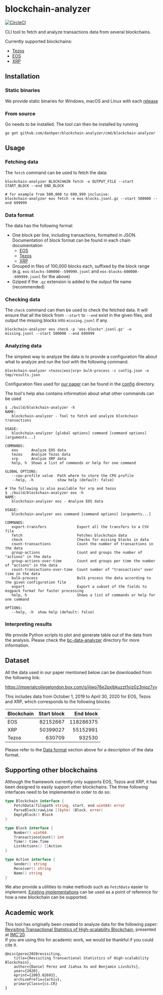 # blockchain-analyzer

[![CircleCI](https://circleci.com/gh/danhper/blockchain-analyzer.svg?style=svg)](https://circleci.com/gh/danhper/blockchain-analyzer)

CLI tool to fetch and analyze transactions data from several blockchains.

Currently supported blockchains:

- [Tezos](https://tezos.com/)
- [EOS](https://eos.io/)
- [XRP](https://ripple.com/xrp/)

## Installation

### Static binaries

We provide static binaries for Windows, macOS and Linux with each [release](https://github.com/danhper/blockchain-analyzer/releases)

### From source

Go needs to be installed. The tool can then be installed by running

```
go get github.com/danhper/blockchain-analyzer/cmd/blockchain-analyzer
```

## Usage

### Fetching data

The `fetch` command can be used to fetch the data:

```
blockchain-analyzer BLOCKCHAIN fetch -o OUTPUT_FILE --start START_BLOCK --end END_BLOCK

# for example from 500,000 to 699,999 inclusive:
blockchain-analyzer eos fetch -o eos-blocks.jsonl.gz --start 500000 --end 699999
```

### Data format

The data has the following format

- One block per line, including transactions, formatted in JSON. Documentation of block format can be found in each chain documentation
  - [EOS](https://developers.eos.io/manuals/eos/latest/nodeos/plugins/chain_api_plugin/api-reference/index#operation/get_block)
  - [Tezos](https://tezos.gitlab.io/api/rpc.html#get-block-id)
  - [XRP](https://xrpl.org/ledger.html)
- Grouped in files of 100,000 blocks each, suffixed by the block range (e.g. `eos-blocks-500000--599999.jsonl` and `eos-blocks-600000--699999.jsonl` for the above)
- Gziped if the `.gz` extension is added to the output file name (recommended)

### Checking data

The `check` command can then be used to check the fetched data. It will ensure that all the block from `--start` to `--end` exist in the given files, and output the missing blocks into `missing.jsonl` if any.

```
blockchain-analyzer eos check -p 'eos-blocks*.jsonl.gz' -o missing.jsonl --start 500000 --end 699999
```

### Analyzing data

The simplest way to analyze the data is to provide a configuration file about what to analyze and run the tool with the following command.

```
blockchain-analyzer <tezos|eos|xrp> bulk-process -c config.json -o tmp/results.json
```

Configuration files used for [our paper](https://arxiv.org/abs/2003.02693) can be found in the [config](./config) directory.

The tool's help also contains information about what other commands can be used

```plain
$ ./build/blockchain-analyzer -h
NAME:
   blockchain-analyzer - Tool to fetch and analyze blockchain transactions

USAGE:
   blockchain-analyzer [global options] command [command options] [arguments...]

COMMANDS:
   eos      Analyze EOS data
   tezos    Analyze Tezos data
   xrp      Analyze XRP data
   help, h  Shows a list of commands or help for one command

GLOBAL OPTIONS:
   --cpu-profile value  Path where to store the CPU profile
   --help, -h           show help (default: false)

# the following is also available for xrp and tezos
$ ./build/blockchain-analyzer eos -h
NAME:
   blockchain-analyzer eos - Analyze EOS data

USAGE:
   blockchain-analyzer eos command [command options] [arguments...]

COMMANDS:
   export-transfers              Export all the transfers to a CSV file
   fetch                         Fetches blockchain data
   check                         Checks for missing blocks in data
   count-transactions            Count the number of transactions in the data
   group-actions                 Count and groups the number of "actions" in the data
   group-actions-over-time       Count and groups per time the number of "actions" in the data
   count-transactions-over-time  Count number of "transactions" over time in the data
   bulk-process                  Bulk process the data according to the given configuration file
   export                        Export a subset of the fields to msgpack format for faster processing
   help, h                       Shows a list of commands or help for one command

OPTIONS:
   --help, -h  show help (default: false)
```

### Interpreting results

We provide Python scripts to plot and generate table out of the data from the analysis.
Please check the [bc-data-analyzer](./bc-data-analyzer) directory for more information.

## Dataset

All the data used in our paper mentioned below can be downloaded from the following link:

https://imperialcollegelondon.box.com/s/jijwo76e2pxlbkuzzt1yjz0z3niqz7yy

This includes data from October 1, 2019 to April 30, 2020 for EOS, Tezos and XRP, which corresponds to the following blocks:

| Blockchain | Start block | End block |
| ---------- | ----------: | --------: |
| EOS        |    82152667 | 118286375 |
| XRP        |    50399027 |  55152991 |
| Tezos      |      630709 |    932530 |

Please refer to the [Data format](https://github.com/danhper/blockchain-analyzer#data-format) section above for a description of the data format.

## Supporting other blockchains

Although the framework currently only supports EOS, Tezos and XRP, it has been designed to easily support other blockchains.
The three following interfaces need to be implemented in order to do so:

```go
type Blockchain interface {
	FetchData(filepath string, start, end uint64) error
	ParseBlock(rawLine []byte) (Block, error)
	EmptyBlock() Block
}

type Block interface {
	Number() uint64
	TransactionsCount() int
	Time() time.Time
	ListActions() []Action
}

type Action interface {
	Sender() string
	Receiver() string
	Name() string
}
```

We also provide a utilities to make methods such as `FetchData` easier to implement.
[Existing implementations](https://github.com/danhper/blockchain-analyzer/blob/master/tezos/tezos.go) can be used as a point of reference for how a new blockchain can be supported.

## Academic work

This tool has originally been created to analyze data for the following paper: [Revisiting Transactional Statistics of High-scalability Blockchain](https://arxiv.org/abs/2003.02693), presented at [IMC'20](https://conferences.sigcomm.org/imc/2020/accepted/).  
If you are using this for academic work, we would be thankful if you could cite it.

```
@misc{perez2020revisiting,
    title={Revisiting Transactional Statistics of High-scalability Blockchain},
    author={Daniel Perez and Jiahua Xu and Benjamin Livshits},
    year={2020},
    eprint={2003.02693},
    archivePrefix={arXiv},
    primaryClass={cs.CR}
}
```
